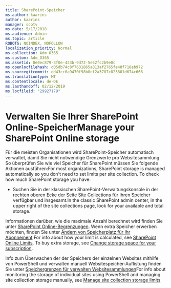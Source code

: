 ```yaml
---
title: SharePoint-Speicher
ms.author: kaarins
author: kaarins
manager: scotv
ms.date: 5/17/2018
ms.audience: Admin
ms.topic: article
ROBOTS: NOINDEX, NOFOLLOW
localization_priority: Normal
ms.collection: Adm_O365
ms.custom: Adm_O365
ms.assetid: 8e0ec879-3f0e-423b-9d72-5e52fc2b9e0c
ms.openlocfilehash: d05db74c8f7631865a813af2765fe48f718eb972
ms.sourcegitcommit: dd43cc0a9470f98b8ef2a3787c823801d674c666
ms.translationtype: MT
ms.contentlocale: de-DE
ms.lasthandoff: 02/12/2019
ms.locfileid: "29927179"
---
```

# <a name="manage-your-sharepoint-online-storage"></a><span data-ttu-id="5768c-102">Verwalten Sie Ihrer SharePoint Online-Speicher</span><span class="sxs-lookup"><span data-stu-id="5768c-102">Manage your SharePoint Online storage</span></span>

<span data-ttu-id="5768c-p101">Für die meisten Organisationen wird SharePoint-Speicher automatisch verwaltet, damit Sie nicht notwendige Grenzwerte pro Websitesammlung. So überprüfen Sie wie viel Speicher für SharePoint müssen Sie folgende Aktionen ausführen:</span><span class="sxs-lookup"><span data-stu-id="5768c-p101">For most organizations, SharePoint storage is managed automatically so you don't need to set limits per site collection. To check how much SharePoint storage you have:</span></span>
  
- <span data-ttu-id="5768c-105">Suchen Sie in der klassischen SharePoint-Verwaltungskonsole in der rechten oberen Ecke der Seite Site Collections für Ihren Speicher verfügbar und insgesamt.</span><span class="sxs-lookup"><span data-stu-id="5768c-105">In the classic SharePoint admin center, in the upper right of the site collections page, look for your available and total storage.</span></span>
    
<span data-ttu-id="5768c-p102">Informationen darüber, wie die maximale Anzahl berechnet wird finden Sie unter [SharePoint Online-Begrenzungen](https://go.microsoft.com/fwlink/p/?LinkID=856113). Wenn extra Speicher erwerben möchten, finden Sie unter [Ändern von Speicherplatz für Ihr Abonnement](https://go.microsoft.com/fwlink/?linkid=866428).</span><span class="sxs-lookup"><span data-stu-id="5768c-p102">For info about how your limit is calculated, see [SharePoint Online Limits](https://go.microsoft.com/fwlink/p/?LinkID=856113). To buy extra storage, see [Change storage space for your subscription](https://go.microsoft.com/fwlink/?linkid=866428).</span></span>
  
<span data-ttu-id="5768c-108">Info zum Überwachen der der Speichers der einzelnen Websites mithilfe von PowerShell und verwalten manuell Websitespeicher-Auflistung finden Sie unter [Speichergrenzen für verwalten Websitesammlungen](https://go.microsoft.com/fwlink/?linkid=867833)</span><span class="sxs-lookup"><span data-stu-id="5768c-108">For info about monitoring the storage of individual sites using PowerShell and managing site collection storage manually, see [Manage site collection storage limits](https://go.microsoft.com/fwlink/?linkid=867833)</span></span>
  

